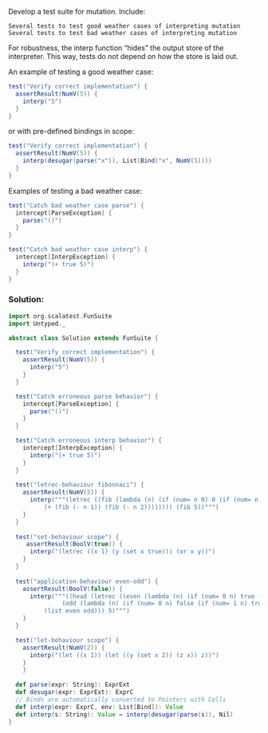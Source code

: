 Develop a test suite for mutation. Include:

    Several tests to test good weather cases of interpreting mutation
    Several tests to test bad weather cases of interpreting mutation

For robustness, the interp function “hides” the output store of the interpreter. This way, tests do not depend on how the store is laid out.

An example of testing a good weather case:
```scala
test("Verify correct implementation") {
  assertResult(NumV(5)) {
    interp("5")
  }
}
```
or with pre-defined bindings in scope:
```scala
test("Verify correct implementation") {
  assertResult(NumV(5)) {
    interp(desugar(parse("x")), List(Bind("x", NumV(5))))
  }
}
```
Examples of testing a bad weather case:
```scala
test("Catch bad weather case parse") {
  intercept[ParseException] {
    parse("()")
  }
}

test("Catch bad weather case interp") {
  intercept[InterpException] {
    interp("(+ true 5)")
  }
}
```
### Solution:
```scala
import org.scalatest.FunSuite
import Untyped._

abstract class Solution extends FunSuite { 

  test("Verify correct implementation") {
    assertResult(NumV(5)) {
      interp("5")
    }
  }

  test("Catch erroneous parse behavior") {
    intercept[ParseException] {
      parse("()")
    }
  }

  test("Catch erroneous interp behavior") {
    intercept[InterpException] {
      interp("(+ true 5)")
    }
  }
  
  test("letrec-behaviour fibonnaci") {
    assertResult(NumV(5)) {
      interp("""(letrec ((fib (lambda (n) (if (num= n 0) 0 (if (num= n 1) 1  
          (+ (fib (- n 1)) (fib (- n 2)))))))) (fib 5))""")
    }
  }
  
  test("set-behaviour scope") {
     assertResult(BoolV(true)) {
      interp("(letrec ((x 1) (y (set x true))) (or x y))")
    }
  }
  
  test("application-behaviour even-odd") {
    assertResult(BoolV(false)) {
      interp("""((head (letrec ((even (lambda (n) (if (num= 0 n) true (if (num= 1 n) false (odd (- n 1))))))
               (odd (lambda (n) (if (num= 0 n) false (if (num= 1 n) true (even (- n 1)))))))
          (list even odd))) 5)""")
    }
  }

  test("let-behaviour scope") {
    assertResult(NumV(2)) {
      interp("(let ((x 1)) (let ((y (set x 2)) (z x)) z))")
    }
    }
  
  def parse(expr: String): ExprExt
  def desugar(expr: ExprExt): ExprC
  // Binds are automatically converted to Pointers with Cells
  def interp(expr: ExprC, env: List[Bind]): Value
  def interp(s: String): Value = interp(desugar(parse(s)), Nil)
}
```
